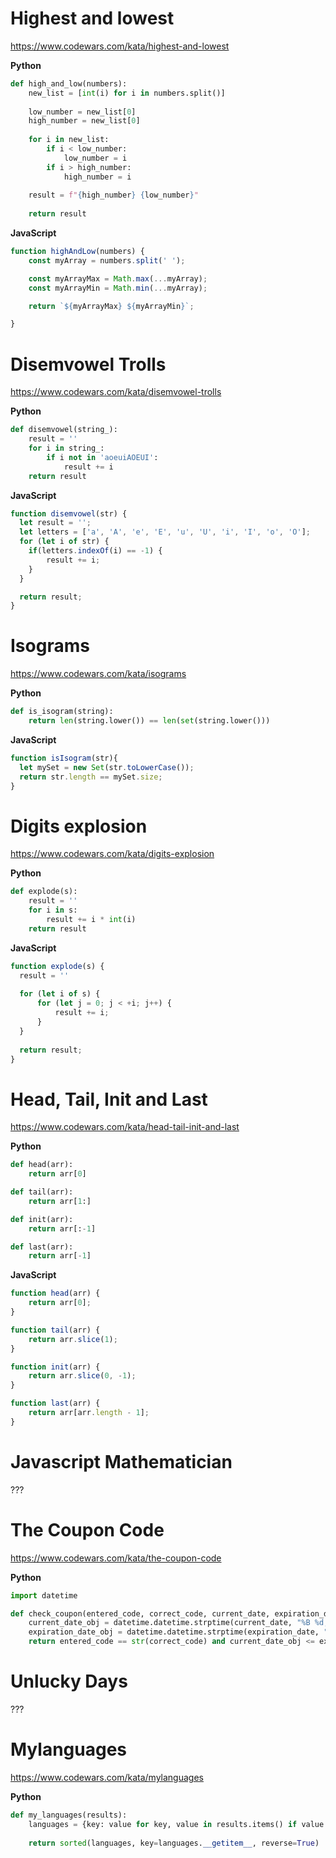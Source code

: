 # Highest and lowest
https://www.codewars.com/kata/highest-and-lowest

**Python**
```Python
def high_and_low(numbers):
    new_list = [int(i) for i in numbers.split()]
            
    low_number = new_list[0]
    high_number = new_list[0]
    
    for i in new_list:
        if i < low_number:
            low_number = i
        if i > high_number:
            high_number = i
            
    result = f"{high_number} {low_number}"
            
    return result
```

**JavaScript**
```JavaScript
function highAndLow(numbers) {
	const myArray = numbers.split(' ');

	const myArrayMax = Math.max(...myArray);
	const myArrayMin = Math.min(...myArray);

	return `${myArrayMax} ${myArrayMin}`;

}
```

# Disemvowel Trolls
https://www.codewars.com/kata/disemvowel-trolls

**Python**
```Python
def disemvowel(string_):
    result = ''
    for i in string_:
        if i not in 'aoeuiAOEUI':
            result += i
    return result
```

**JavaScript**
```JavaScript
function disemvowel(str) {
  let result = '';
  let letters = ['a', 'A', 'e', 'E', 'u', 'U', 'i', 'I', 'o', 'O'];
  for (let i of str) {
  	if(letters.indexOf(i) == -1) {
  		result += i;
  	}
  }

  return result;
}
```

# Isograms
https://www.codewars.com/kata/isograms

**Python**
```Python
def is_isogram(string):
    return len(string.lower()) == len(set(string.lower()))
```

**JavaScript**
```JavaScript
function isIsogram(str){
  let mySet = new Set(str.toLowerCase());
  return str.length == mySet.size;
}
```

# Digits explosion
https://www.codewars.com/kata/digits-explosion

**Python**
```Python
def explode(s):
    result = ''
    for i in s:
        result += i * int(i)
    return result
```

**JavaScript**
```JavaScript
function explode(s) {
  result = ''
  
  for (let i of s) {
	  for (let j = 0; j < +i; j++) {
		  result += i;
	  }
  }
  
  return result;
}
```

# Head, Tail, Init and Last
https://www.codewars.com/kata/head-tail-init-and-last

**Python**
```Python
def head(arr):
    return arr[0]

def tail(arr):
    return arr[1:]

def init(arr):
    return arr[:-1]

def last(arr):
    return arr[-1]
```

**JavaScript**
```JavaScript
function head(arr) {
	return arr[0];
}

function tail(arr) {
	return arr.slice(1);
}

function init(arr) {
	return arr.slice(0, -1);
}

function last(arr) {
	return arr[arr.length - 1];
}
```

# Javascript Mathematician

???

# The Coupon Code
https://www.codewars.com/kata/the-coupon-code

**Python**
```Python
import datetime

def check_coupon(entered_code, correct_code, current_date, expiration_date):
    current_date_obj = datetime.datetime.strptime(current_date, "%B %d, %Y")
    expiration_date_obj = datetime.datetime.strptime(expiration_date, "%B %d, %Y")
    return entered_code == str(correct_code) and current_date_obj <= expiration_date_obj
```

# Unlucky Days

???

# Mylanguages
https://www.codewars.com/kata/mylanguages

**Python**
```Python
def my_languages(results):
    languages = {key: value for key, value in results.items() if value > 59}
    
    return sorted(languages, key=languages.__getitem__, reverse=True)
```
